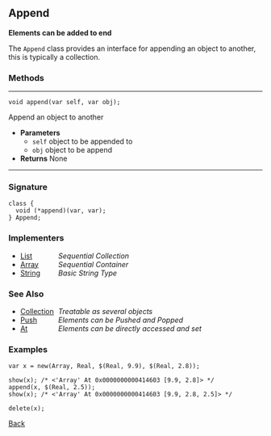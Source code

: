 Append
------
__Elements can be added to end__

The `Append` class provides an interface for appending an object to another, this is typically a collection.


### Methods

-------------------------------

    void append(var self, var obj);

Append an object to another

* __Parameters__
    * `self` object to be appended to
    * `obj` object to be append
* __Returns__ None

------------------------------- 


### Signature


    class {
      void (*append)(var, var);
    } Append;
    

### Implementers

* <span style="width:75px; float:left;">[List](list)</span> _Sequential Collection_
* <span style="width:75px; float:left;">[Array](array)</span> _Sequential Container_
* <span style="width:75px; float:left;">[String](string)</span> _Basic String Type_


### See Also

* <span style="width:75px; float:left;">[Collection](collection)</span> _Treatable as several objects_
* <span style="width:75px; float:left;">[Push](push)</span> _Elements can be Pushed and Popped_
* <span style="width:75px; float:left;">[At](at)</span> _Elements can be directly accessed and set_


### Examples

    var x = new(Array, Real, $(Real, 9.9), $(Real, 2.8));
    
    show(x); /* <'Array' At 0x0000000000414603 [9.9, 2.8]> */
    append(x, $(Real, 2.5));
    show(x); /* <'Array' At 0x0000000000414603 [9.9, 2.8, 2.5]> */
    
    delete(x);

[Back](/documentation)
